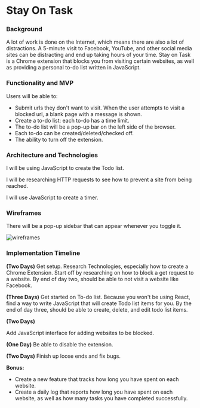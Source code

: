 # Stay On Task


### Background

A lot of work is done on the Internet, which means there are also a lot of distractions. A 5-minute visit to Facebook, YouTube, and other social media sites can be distracting and end up taking hours of your time. Stay on Task is a Chrome extension that blocks you from visiting certain websites, as well as providing a personal to-do list written in JavaScript.


### Functionality and MVP

Users will be able to:
- Submit urls they don't want to visit. When the user attempts to visit a blocked url, a blank page with a message is shown.
- Create a to-do list: each to-do has a time limit.
- The to-do list will be a pop-up bar on the left side of the browser.
- Each to-do can be created/deleted/checked off.
- The ability to turn off the extension.


### Architecture and Technologies

I will be using JavaScript to create the Todo list.

I will be researching HTTP requests to see how to prevent a site from being reached.

I will use JavaScript to create a timer.

### Wireframes

There will be a pop-up sidebar that can appear whenever you toggle it.

![wireframes](/docs/wireframes/stayontask.png)

### Implementation Timeline

**(Two Days)**
Get setup. Research Technologies, especially how to create a Chrome Extension. Start off by researching on how to block a get request to a website. By end of day two, should be able to not visit a website like Facebook.

**(Three Days)**
Get started on To-do list. Because you won't be using React, find a way to write JavaScript that will create Todo list items for you. By the end of day three, should be able to create, delete, and edit todo list items.

**(Two Days)**

Add JavaScript interface for adding websites to be blocked.

**(One Day)**
Be able to disable the extension.

**(Two Days)**
Finish up loose ends and fix bugs.

**Bonus:**
- Create a new feature that tracks how long you have spent on each website.
- Create a daily log that reports how long you have spent on each website, as well as how many tasks you have completed successfully.
